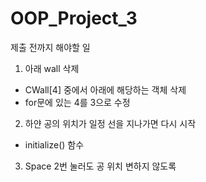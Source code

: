 # OOP_Project_3

제출 전까지 해야할 일

1. 아래 wall 삭제
  - CWall[4] 중에서 아래에 해당하는 객체 삭제
  - for문에 있는 4를 3으로 수정

2. 하얀 공의 위치가 일정 선을 지나가면 다시 시작
  - initialize() 함수

3. Space 2번 눌러도 공 위치 변하지 않도록
